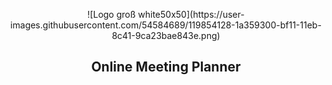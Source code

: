 
<p align="center">
![Logo groß white50x50](https://user-images.githubusercontent.com/54584689/119854128-1a359300-bf11-11eb-8c41-9ca23bae843e.png)
</p>

<h2 align="center">
Online Meeting Planner
</h2>

